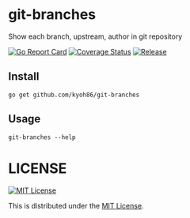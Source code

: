 # git-branches

Show each branch, upstream, author in git repository

[![Go Report Card](https://goreportcard.com/badge/github.com/kyoh86/git-branches)](https://goreportcard.com/report/github.com/kyoh86/git-branches)
[![Coverage Status](https://img.shields.io/codecov/c/github/kyoh86/git-branches.svg)](https://codecov.io/gh/kyoh86/git-branches)
[![Release](https://github.com/kyoh86/git-branches/workflows/Release/badge.svg)](https://github.com/kyoh86/git-branches/releases)

## Install

```
go get github.com/kyoh86/git-branches
```

## Usage

```
git-branches --help
```

# LICENSE

[![MIT License](http://img.shields.io/badge/license-MIT-blue.svg)](http://www.opensource.org/licenses/MIT)

This is distributed under the [MIT License](http://www.opensource.org/licenses/MIT).
